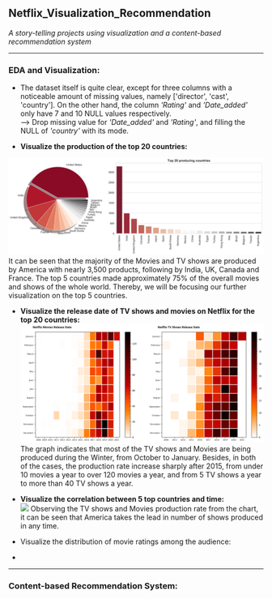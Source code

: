 ## Netflix_Visualization_Recommendation
*A story-telling projects using visualization and a content-based recommendation system*   

---

### EDA and Visualization:  
- The dataset itself is quite clear, except for three columns with a noticeable amount of missing values, namely
['director', 'cast', 'country']. On the other hand, the column *'Rating'* and *'Date_added'* only have 7 and 10 NULL values respectively.   
--> Drop missing value for *'Date_added'* and *'Rating'*, and filling the NULL of *'country'* with its mode.  

- **Visualize the production of the top 20 countries:**  
 <img src="Country.png?raw=true"/>
 It can be seen that the majority of the Movies and TV shows are produced by America with nearly 3,500 products, following by 
 India, UK, Canada and France. The top 5 countries made approximately 75% of the overall movies and shows of the whole world. Thereby, 
 we will be focusing our further visualization on the top 5 countries.  
 
-  **Visualize the release date of TV shows and movies on Netflix for the top 20 countries:**  
   <img src="TV_Show_and_Movies.png?raw=true"/> 
 The graph indicates that most of the TV shows and Movies are being produced during the Winter, from October to January. Besides, in both of the cases,
 the production rate increase sharply after 2015, from under 10 movies a year to over 120 movies a year, and from 5 TV shows a year to more than 40 TV shows a year.  
 
-  **Visualize the correlation between 5 top countries and time:**  
   <img src="year_country_top_5?raw=true"/>
  Observing the TV shows and Movies production rate from the chart, it can be seen that America takes the lead in number of shows produced in any time.
-   Visualize the distribution of movie ratings among the audience:
-   <Insert Movie_Rating image> 

---

### Content-based Recommendation System:  

